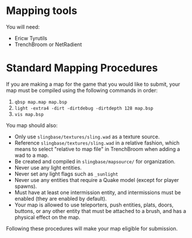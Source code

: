 # Mapping tools
You will need:
- Ericw Tyrutils
- TrenchBroom or NetRadient

# Standard Mapping Procedures
If you are making a map for the game that you would like to submit, your map must be compiled using the following commands in order:
1. `qbsp map.map map.bsp`
2. `light -extra4 -dirt -dirtdebug -dirtdepth 128 map.bsp`
3. `vis map.bsp`

You map should also:
- Only use `slingbase/textures/sling.wad` as a texture source.
- Reference `slingbase/textures/sling.wad` in a relative fashion, which means to select "relative to map file" in TrenchBroom when adding a wad to a map.
- Be created and compiled in `slingbase/mapsource/` for organization.
- Never use any light entities.
- Never set any light flags such as `_sunlight`
- Never use any entities that require a Quake model (except for player spawns).
- Must have at least one intermission entity, and intermissions must be enabled (they are enabled by default).
- Your map is allowed to use teleporters, push entities, plats, doors, buttons, or any other entity that must be attached to a brush, and has a physical effect on the map.

Following these procedures will make your map eligible for submission.
